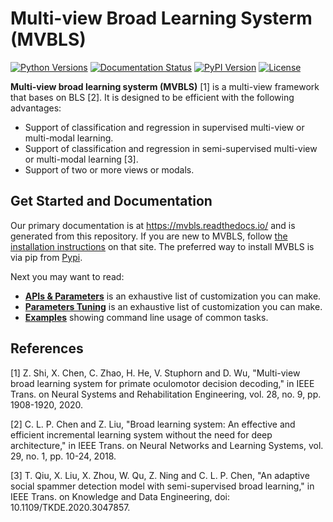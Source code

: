 # Multi-view Broad Learning Systerm (MVBLS)


[![Python Versions](https://img.shields.io/pypi/pyversions/MVBLS.svg?logo=python&logoColor=white)](https://pypi.org/project/MVBLS)
[![Documentation Status](https://readthedocs.org/projects/mvbls/badge/?version=latest)](https://mvbls.readthedocs.io/)
[![PyPI Version](https://img.shields.io/pypi/v/MVBLS.svg?logo=pypi&logoColor=white)](https://pypi.org/project/MVBLS)
[![License](https://img.shields.io/github/license/zhaochangming/MVBLS.svg)](https://github.com/zhaochangming/MVBLS/blob/main/LICENSE)

**Multi-view broad learning systerm (MVBLS)** [1] is a multi-view  framework that bases on BLS [2]. It is designed to be efficient with the following advantages:

- Support of classification and regression in supervised multi-view or multi-modal learning.
- Support of classification and regression in semi-supervised multi-view or multi-modal learning [3].
- Support of two or more views or modals.

## Get Started and Documentation

Our primary documentation is at https://mvbls.readthedocs.io/ and is generated from this repository. If you are new to MVBLS, follow [the installation instructions](https://mvbls.readthedocs.io/en/latest/Python-Intro.html) on that site. The preferred way to install MVBLS is via pip from [Pypi](https://pypi.org/project/MVBLS).

Next you may want to read:
- [**APIs & Parameters**](https://mvbls.readthedocs.io/en/latest/MVBLS.html) is an exhaustive list of customization you can make.
- [**Parameters Tuning**](https://mvbls.readthedocs.io/en/latest/Parameters-Tuning.html) is an exhaustive list of customization you can make.
- [**Examples**](https://mvbls.readthedocs.io/en/latest/Python-Examples.html) showing command line usage of common tasks.

## References

[1] Z. Shi, X. Chen, C. Zhao, H. He, V. Stuphorn and D. Wu, "Multi-view broad learning system for primate oculomotor decision decoding," in IEEE Trans. on Neural Systems and Rehabilitation Engineering, vol. 28, no. 9, pp. 1908-1920, 2020.

[2] C. L. P. Chen and Z. Liu, "Broad learning system: An effective and efficient incremental learning system without the need for deep architecture," in IEEE Trans. on Neural Networks and Learning Systems, vol. 29, no. 1, pp. 10-24, 2018.

[3] T. Qiu, X. Liu, X. Zhou, W. Qu, Z. Ning and C. L. P. Chen, "An adaptive social spammer detection model with semi-supervised broad learning," in IEEE Trans. on Knowledge and Data Engineering, doi: 10.1109/TKDE.2020.3047857.